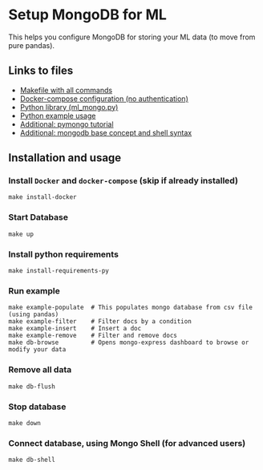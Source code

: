 # Setup MongoDB for ML
This helps you configure MongoDB for storing your ML data (to move from pure pandas).

## Links to files
- [Makefile with all commands](Makefile)
- [Docker-compose configuration (no authentication)](Makefile)
- [Python library (ml_mongo.py)](ml_mongo.py)
- [Python example usage](example.py)
- [Additional: pymongo tutorial](https://pymongo.readthedocs.io/en/stable/tutorial.html)
- [Additional: mongodb base concept and shell syntax](https://docs.mongodb.com/manual/crud/)


## Installation and usage

### Install `Docker` and `docker-compose` (skip if already installed)

    make install-docker

### Start Database

    make up

### Install python requirements

    make install-requirements-py

### Run example

    make example-populate  # This populates mongo database from csv file (using pandas)
    make example-filter    # Filter docs by a condition
    make example-insert    # Insert a doc
    make example-remove    # Filter and remove docs
    make db-browse         # Opens mongo-express dashboard to browse or modify your data

### Remove all data
    
    make db-flush

### Stop database

    make down

### Connect database, using Mongo Shell (for advanced users)

    make db-shell
